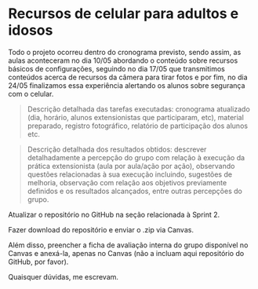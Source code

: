 # Recursos de celular para adultos e idosos

Todo o projeto ocorreu dentro do cronograma previsto, sendo assim, as aulas aconteceram no dia 10/05 abordando o conteúdo sobre recursos básicos de configurações, seguindo no dia 17/05 que transmitimos conteúdos acerca de recursos da câmera para tirar fotos e por fim, no dia 24/05 finalizamos essa experiência alertando os alunos sobre segurança com o celular.


> Descrição detalhada das tarefas executadas: cronograma atualizado (dia, horário, alunos extensionistas que participaram, etc), material preparado, registro fotográfico, relatório de participação dos alunos etc.

> Descrição detalhada dos resultados obtidos: descrever detalhadamente a percepção do grupo com relação à execução da prática extensionista (aula por aula/ação por ação), observando questões relacionadas à sua execução incluindo, sugestões de melhoria, observação com relação aos objetivos previamente definidos e os resultados alcançados, entre outras percepções do grupo.

Atualizar o repositório no GitHub na seção relacionada à Sprint 2.

Fazer download do repositório e enviar o .zip via Canvas.

Além disso, preencher a ficha de avaliação interna do grupo disponível no Canvas e anexá-la, apenas no Canvas (não a incluam aqui repositório do GitHub, por favor).

Quaisquer dúvidas, me escrevam.
